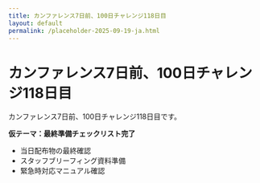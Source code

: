 ```yaml
---
title: カンファレンス7日前、100日チャレンジ118日目
layout: default
permalink: /placeholder-2025-09-19-ja.html
---
```


# カンファレンス7日前、100日チャレンジ118日目

カンファレンス7日前、100日チャレンジ118日目です。

**仮テーマ：最終準備チェックリスト完了**
- 当日配布物の最終確認
- スタッフブリーフィング資料準備
- 緊急時対応マニュアル確認